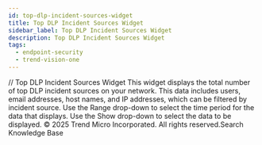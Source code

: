 ```yaml
---
id: top-dlp-incident-sources-widget
title: Top DLP Incident Sources Widget
sidebar_label: Top DLP Incident Sources Widget
description: Top DLP Incident Sources Widget
tags:
  - endpoint-security
  - trend-vision-one
---
```


/*<![CDATA[*/ $('#title').html($('meta[name=map-description]').attr('content')); /*]]>*/ Top DLP Incident Sources Widget This widget displays the total number of top DLP incident sources on your network. This data includes users, email addresses, host names, and IP addresses, which can be filtered by incident source. Use the Range drop-down to select the time period for the data that displays. Use the Show drop-down to select the data to be displayed. © 2025 Trend Micro Incorporated. All rights reserved.Search Knowledge Base